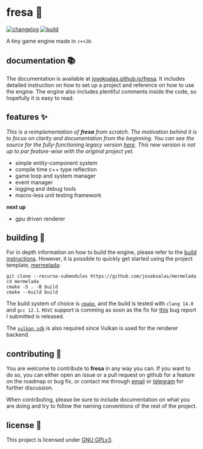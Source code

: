 # fresa :strawberry:

<a href="https://github.com/josekoalas/fresa/blob/main/CHANGELOG.md"><img alt="changelog" src="https://img.shields.io/badge/changelog-0.5.1-4673db?style=pl"/></a>
[![build](https://github.com/josekoalas/mermelada/actions/workflows/cmake.yml/badge.svg)](https://github.com/josekoalas/mermelada/actions/workflows/cmake.yml)

A tiny game engine made in `c++20`.

## documentation :books:

The documentation is available at [josekoalas.github.io/fresa](https://josekoalas.github.io/fresa). It includes detailed instruction on how to set up a project and reference on how to use the engine. The engine also includes plentiful comments inside the code, so hopefully it is easy to read.

## features :sparkles:

_This is a reimplementation of **fresa** from scratch. The motivation behind it is to focus on clarity and documentation from the beginning. You can see the source for the fully-functioning legacy version [here](https://github.com/josekoalas/fresa-legacy). This new version is not up to par feature-wise with the original project yet._

- simple entity-component system
- compile time c++ type reflection
- game loop and system manager
- event manager
- logging and debug tools
- macro-less unit testing framework

**next up**

- gpu driven renderer

## building :hammer:

For in depth information on how to build the engine, please refer to the [build instructions](https://josekoalas.github.io/fresa/0.4/getting_started/building). However, it is possible to quickly get started using the project template, [mermelada](https://github.com/josekoalas/mermelada):

```
git clone --recurse-submodules https://github.com/josekoalas/mermelada
cd mermelada
cmake -S . -B build
cmake --build build
```

The build system of choice is [`cmake`](https://cmake.org), and the build is tested with `clang 14.0` and `gcc 12.1`. `MSVC` support is comming as soon as the fix for [this](https://developercommunity.visualstudio.com/t/Lambda-inside-lambda-cant-detect-conste/10085564) bug report I submitted is released.

The [`vulkan sdk`](https://vulkan.lunarg.com/sdk/home) is also required since Vulkan is used for the renderer backend.

## contributing :herb:

You are welcome to contribute to **fresa** in any way you can. If you want to do so, you can either open an issue or a pull request on github for a feature on the roadmap or bug fix, or contact me through [email](mailto:jose.pazos.perez@rai.usc.es) or [telegram](https://t.me/josekoalas) for further discussion.

When contributing, please be sure to include documentation on what you are doing and try to follow the naming conventions of the rest of the project.

## license :pencil:

This project is licensed under [GNU GPLv3](LICENSE.md).